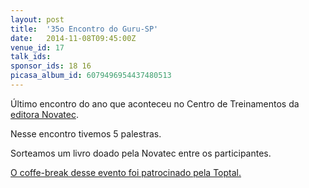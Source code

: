 ```yaml
---
layout: post
title:  '35o Encontro do Guru-SP'
date:   2014-11-08T09:45:00Z
venue_id: 17
talk_ids: 
sponsor_ids: 18 16
picasa_album_id: 6079496954437480513
---
```


<p>&Uacute;ltimo encontro do ano que aconteceu&nbsp;no Centro de Treinamentos da <a href="http://www.novatec.com.br">editora Novatec</a>.</p>

<p>Nesse encontro tivemos 5 palestras.</p>

<p>Sorteamos um livro doado pela Novatec entre os participantes.</p>

<p><a href="http://wfernand.es/toptal">O coffe-break desse evento foi&nbsp;patrocinado pela Toptal.</a></p>

